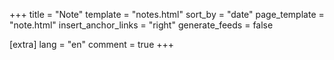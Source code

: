 +++
title = "Note"
template = "notes.html"
sort_by = "date"
page_template = "note.html"
insert_anchor_links = "right"
generate_feeds = false

[extra]
lang = "en"
comment = true
+++
